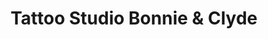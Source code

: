 ---
title: "Tattoo Studio Bonnie & Clyde"
url: /leobersdorf/tattoo-studio-bonnie-und-clyde/
shop: Tattoo
---